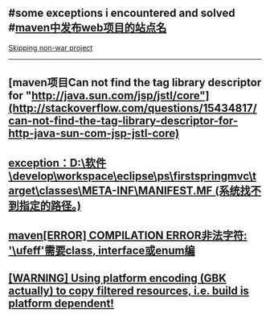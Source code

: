 #some exceptions i encountered and solved
#[maven中发布web项目的站点名](http://note.youdao.com/noteshare?id=55a3b4bdb33bf1c0b5d750dc6818b62b&sub=94AA1D21D88B4749B7D297163940A42A)
------
[Skipping non-war project](http://stackoverflow.com/questions/1174363/mvn-tomcatrun-doesnt-start-tomcat)

-------------
[maven项目Can not find the tag library descriptor for "http://java.sun.com/jsp/jstl/core"](http://stackoverflow.com/questions/15434817/can-not-find-the-tag-library-descriptor-for-http-java-sun-com-jsp-jstl-core)
---
[exception：D:\软件\develop\workspace\eclipse\ps\firstspringmvc\target\classes\META-INF\MANIFEST.MF (系统找不到指定的路径。)](http://www.bubuko.com/infodetail-1457987.html)
---------
[maven[ERROR] COMPILATION ERROR非法字符: '\ufeff'需要class, interface或enum编](http://blog.csdn.net/yhl_jxy/article/details/51434111)
-
[[WARNING] Using platform encoding (GBK actually) to copy filtered resources, i.e. build is platform dependent!](http://blog.csdn.net/testcs_dn/article/details/45583791)
---
